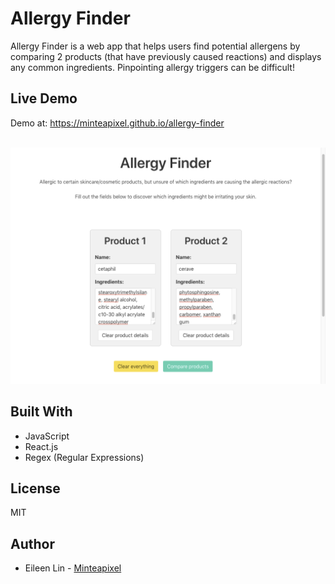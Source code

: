 # Allergy Finder
Allergy Finder is a web app that helps users find potential allergens by comparing 2 products (that have previously caused reactions) and displays any common ingredients. Pinpointing allergy triggers can be difficult!

## Live Demo
Demo at: https://minteapixel.github.io/allergy-finder

<br />
<img src="https://raw.githubusercontent.com/minteapixel/allergy-finder/master/client/public/screenshot.png" alt="screenshot.png">

## Built With
- JavaScript
- React.js
- Regex (Regular Expressions)

## License
MIT

## Author
* Eileen Lin - [Minteapixel](https://github.com/minteapixel/)

